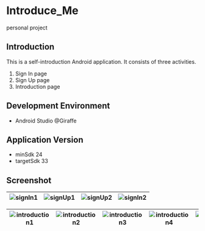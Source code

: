 # Introduce_Me
personal project

## Introduction
This is a self-introduction Android application.
It consists of three activities.
1. Sign In page
2. Sign Up page
3. Introduction page

## Development Environment
- Android Studio @Giraffe

## Application Version
- minSdk 24
- targetSdk 33
## Screenshot
![signIn1](https://github.com/ars-yeon/Study-Kotlin/assets/68272722/70060fa5-71f0-407c-956b-6ce598755a9a) | ![signUp1](https://github.com/ars-yeon/Study-Kotlin/assets/68272722/0c3bba09-792c-4745-908f-1efd93f44624) | ![signUp2](https://github.com/ars-yeon/Study-Kotlin/assets/68272722/cce76e2b-9f8e-4250-8b42-5ee6a4382a4a) | ![signIn2](https://github.com/ars-yeon/Study-Kotlin/assets/68272722/397dc42d-eecc-49d1-b494-104360119db2)
--- | --- | --- |--- | 

![introduction1](https://github.com/ars-yeon/Study-Kotlin/assets/68272722/4987d8c8-0347-48c3-a600-11ebacdce9ce) | ![introduction2](https://github.com/ars-yeon/Study-Kotlin/assets/68272722/ac57ea88-6a4e-4c62-a4d5-a00f58b72191) | ![introduction3](https://github.com/ars-yeon/Study-Kotlin/assets/68272722/9f8ddcda-81b5-40f0-8f60-89f42b5d6488) | ![introduction4](https://github.com/ars-yeon/Study-Kotlin/assets/68272722/b07b9f41-7e9b-4065-94d2-d68d886774bf) | ![introduction5](https://github.com/ars-yeon/Study-Kotlin/assets/68272722/f432689a-c16f-483d-b491-686e2e74c80f)
--- | --- | --- |--- | --- | 
